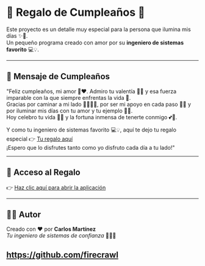 # 🎉 Regalo de Cumpleaños 🎂

Este proyecto es un detalle muy especial para la persona que ilumina mis días ✨💖.  
Un pequeño programa creado con amor por su **ingeniero de sistemas favorito** 💻💡.  

---

## 💌 Mensaje de Cumpleaños

"Feliz cumpleaños, mi amor 🎉❤️. Admiro tu valentía 💪✨ y esa fuerza imparable con la que siempre enfrentas la vida 🌟.  
Gracias por caminar a mi lado 🚶‍♂️🚶‍♀️, por ser mi apoyo en cada paso 🤝💖 y por iluminar mis días con tu amor y tu ejemplo 🌹🌞.  
Hoy celebro tu vida 🎂🎁 y la fortuna inmensa de tenerte conmigo 💕🙏.  

Y como tu ingeniero de sistemas favorito 💻💡, aquí te dejo tu regalo especial 👉 [Tu regalo aquí](https://feliz-cumplea-os-one.vercel.app/)  
¡Espero que lo disfrutes tanto como yo disfruto cada día a tu lado!"

---

## 🚀 Acceso al Regalo

👉 [Haz clic aquí para abrir la aplicación](https://feliz-cumplea-os-one.vercel.app/)  

---

## 👨‍💻 Autor

Creado con ❤️ por **Carlos Martínez**  
*Tu ingeniero de sistemas de confianza* 🧑‍💻✨
## https://github.com/firecrawl
